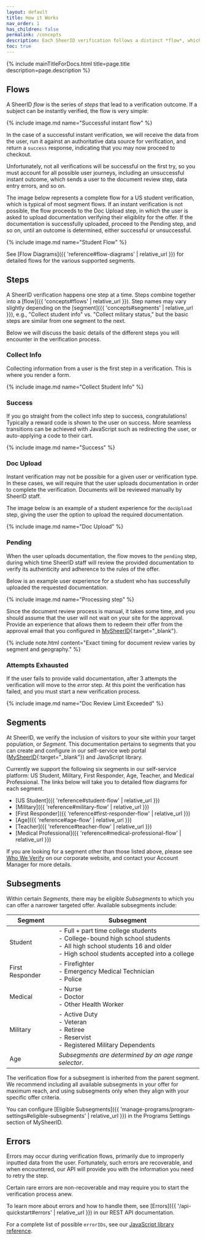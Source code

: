 ```yaml
---
layout: default
title: How it Works
nav_order: 1
has_children: false
permalink: /concepts
description: Each SheerID verification follows a distinct *flow*, which is made up of discrete *steps*. As your user proceeds through the steps, our API will return a step name for what it expects to receive next, to progress the verification through its flow. In this section you'll learn about flows and steps, and what to do if you encounter an error along the way.
toc: true
---
```


{% include mainTitleForDocs.html title=page.title description=page.description %}

## Flows

A SheerID *flow* is the series of *steps* that lead to a verification outcome. If a subject can be instantly
verified, the flow is very simple:

{% include image.md name="Successful instant flow" %}

In the case of a successful instant verification, we will receive the data from the user, run it against
an authoritative data source for verification, and return a `success` response, indicating that you may
now proceed to checkout.

Unfortunately, not all verifications will be successful on the first try, so you must account for all
possible user journeys, including an unsuccessful instant outcome, which sends a user to the
document review step, data entry errors, and so on.

The image below represents a complete flow for a US student verification, which is typical of most
segment flows. If an instant verification is not possible, the flow proceeds to the Doc Upload step,
in which the user is asked to upload documentation verifying their eligiblity for the offer. If the
documentation is successfully uploaded, proceed to the Pending step, and so on, until an outcome is
determined, either successful or unsuccessful.

{% include image.md name="Student Flow" %}

See [Flow Diagrams]({{ 'reference#flow-diagrams' | relative_url }}) for detailed flows for the various
supported segments.

## Steps

A SheerID verification happens one step at a time. Steps combine together into a [flow]({{ 'concepts#flows' | relative_url }}). Step names may
vary slightly depending on the [segment]({{ 'concepts#segments' | relative_url }}), e.g., "Collect student info" vs. "Collect military status," but
the basic steps are similar from one segment to the next.

Below we will discuss the basic details of the different steps you will encounter in the verification
process.


### Collect Info

Collecting information from a user is the first step in a verification. This is where you render a form.

{% include image.md name="Collect Student Info" %}


### Success

If you go straight from the collect info step to success, congratulations! Typically a
reward code is shown to the user on success. More seamless transitions can be achieved
with JavaScript such as redirecting the user, or auto-applying a code to their cart.

{% include image.md name="Success" %}

### Doc Upload

Instant verification may not be possible for a given user or verification type.
In these cases, we will require that the user uploads documentation in order to complete
the verification. Documents will be reviewed manually by SheerID staff.

The image below is an example of a student experience for the `docUpload` step, giving
the user the option to upload the required documentation.

{% include image.md name="Doc Upload" %}

### Pending

When the user uploads documentation, the flow moves to the `pending` step, during which time SheerID staff will review the provided documentation to verify its authenticity and adherence to the rules of the offer.

Below is an example user experience for a student who has successfully uploaded the
requested documentation.

{% include image.md name="Processing step" %}

Since the document review process is manual, it takes some time, and you should assume
that the user will not wait on your site for the approval. Provide an experience that
allows them to redeem their offer from the approval email that you configured in
[MySheerID](https://my.sheerid.com){:target="_blank"}.

{% include note.html content="Exact timing for document review varies by segment and geography." %}

### Attempts Exhausted

If the user fails to provide valid documentation, after 3 attempts the verification will move to the *error* step. At this point the verification has failed, and you must start a new verification process.

{% include image.md name="Doc Review Limit Exceeded" %}

## Segments

At SheerID, we verify the inclusion of visitors to your site within your target population, or *Segment*.
This documentation pertains to segments that you can create and configure in our self-service web portal ([MySheerID](https://my.sheerid.com){:target="_blank"})
and JavaScript library.

Currently we support the following six segments in our self-service platform: US Student, Military, First Responder, Age, Teacher, and Medical Professional. The links below will take you to detailed flow diagrams for each segment.

* [US Student]({{ 'reference#student-flow' | relative_url }})
* [Military]({{ 'reference#military-flow' | relative_url }})
* [First Responder]({{ 'reference#first-responder-flow' | relative_url }})
* [Age]({{ 'reference#age-flow' | relative_url }})
* [Teacher]({{ 'reference#teacher-flow' | relative_url }})
* [Medical Professional]({{ 'reference#medical-professional-flow' | relative_url }})

If you are looking for a segment other than those listed above, please see [Who We Verify](https://www.sheerid.com/we-verify-for-you/) on our corporate website, and contact your Account Manager for more details.

## Subsegments

Within certain *Segments*, there may be eligible *Subsegments* to which you can offer a narrower
targeted offer. Available subsegments include:

| Segment  | Subsegment |
| -------- | ----------- |
| Student | - Full + part time college students<br>- College-bound high school students<br>- All high school students 16 and older<br>- High school students accepted into a college|
| First Responder | - Firefighter<br>- Emergency Medical Technician<br>- Police |
| Medical | - Nurse<br>- Doctor<br>- Other Health Worker<br> |
| Military | - Active Duty<br>- Veteran<br>- Retiree<br>- Reservist<br>- Registered Military Dependents<br> |
| Age | *Subsegments are determined by an age range selector*. |

The verification flow for a subsegment is inherited from the parent segment. We recommend including
all available subsegments in your offer for maximum reach, and using subsegments only when they align
with your specific offer criteria.

You can configure [Eligible Subsegments]({{ 'manage-programs/program-settings#eligible-subsegments' | relative_url }})
in the Programs Settings section of MySheerID.

## Errors

Errors may occur during verification flows, primarily due to improperly inputted data
from the user. Fortunately, such errors are recoverable, and when encountered, our API
will provide you with the information you need to retry the step.

Certain rare errors are non-recoverable and may require you to start the verification process
anew.

To learn more about errors and how to handle them, see [Errors]({{ '/api-quickstart#errors' | relative_url }}) in our REST API documentation.

For a complete list of possible `errorIDs`, see our [JavaScript library reference](/jslib-api?index.html#errorid).
